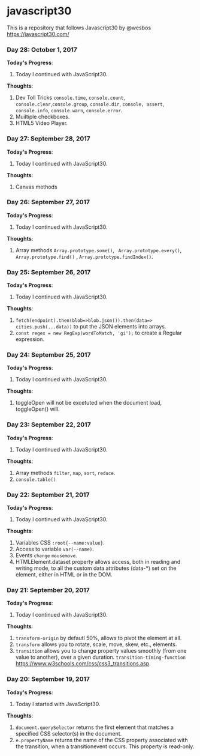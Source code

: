 # javascript30
This is a repository that follows Javascript30 by @wesbos https://javascript30.com/ 

### Day 28: October 1, 2017    

**Today's Progress**:   
1. Today I continued with JavaScript30.  

**Thoughts**:     
1. Dev Toll Tricks `console.time`, `console.count`, `console.clear`,`console.group`, `console.dir`, `console, assert`, `console.info`, `console.warn`, `console.error`.  
2. Muiltiple checkboxes. 
3. HTML5 Video Player.  
### Day 27: September 28, 2017    

**Today's Progress**:   
1. Today I continued with JavaScript30.  

**Thoughts**:     
1. Canvas methods
### Day 26: September 27, 2017    

**Today's Progress**:   
1. Today I continued with JavaScript30.  

**Thoughts**:     
1. Array methods `Array.prototype.some()`, ` Array.prototype.every()`, `Array.prototype.find()` , `Array.prototype.findIndex()`.  
### Day 25: September 26, 2017    

**Today's Progress**:   
1. Today I continued with JavaScript30.  

**Thoughts**:     
1. `fetch(endpoint).then(blob=>blob.json()).then(data=> cities.push(...data))` to put the JSON elements into arrays.  
2. `const regex = new RegExp(wordToMatch, 'gi');` to create a Regular expression.  
### Day 24: September 25, 2017    

**Today's Progress**:   
1. Today I continued with JavaScript30.  

**Thoughts**:     
1. toggleOpen will not be excetuted when the document load, toggleOpen() will.  
### Day 23: September 22, 2017    

**Today's Progress**:   
1. Today I continued with JavaScript30.  

**Thoughts**:     
1. Array methods `filter`, `map`, `sort`, `reduce`.  
2. `console.table()`  
### Day 22: September 21, 2017    

**Today's Progress**:   
1. Today I continued with JavaScript30.  

**Thoughts**:     
1. Variables CSS `:root{--name:value}`.  
2. Access to variable `var(--name)`. 
3. Events `change` `mousemove`.
4. HTMLElement.dataset property allows access, both in reading and writing mode, to all the custom data attributes (data-*) set on the element, either in HTML or in the DOM.  
### Day 21: September 20, 2017    

**Today's Progress**:   
1. Today I continued with JavaScript30.  

**Thoughts**:     
1. `transform-origin` by defautl 50%, allows to pivot the element at all.  
2. `transform` allows you to rotate, scale, move, skew, etc., elements.  
3. `transition` allows you to change property values smoothly (from one value to another), over a given duration. `transition-timing-function` https://www.w3schools.com/css/css3_transitions.asp.  



### Day 20: September 19, 2017    

**Today's Progress**:   
1. Today I started with JavaScript30.  

**Thoughts**:     
1. `document.querySelector` returns the first element that matches a specified CSS selector(s) in the document.  
2. `e.propertyName` returns the name of the CSS property associated with the transition, when a transitionevent occurs. This property is read-only.  


